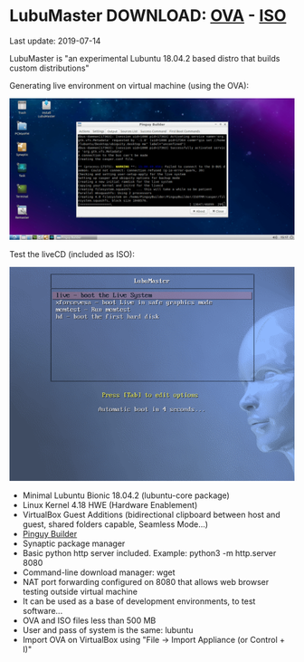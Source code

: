 # LubuMaster DOWNLOAD: [OVA](https://github.com/Virtual-Machines/LubuMaster/releases/download/latest/LubuMaster.ova) - [ISO](https://github.com/Virtual-Machines/LubuMaster/releases/download/latest/LubuMaster.iso)
Last update: 2019-07-14

LubuMaster is "an experimental Lubuntu 18.04.2 based distro that builds custom distributions"

Generating live environment on virtual machine (using the OVA):

![LubuMasterBuild](https://raw.githubusercontent.com/Virtual-Machines/LubuMaster/master/LubuMasterBuild.png)


Test the liveCD (included as ISO):

![LubuMasterLive](https://raw.githubusercontent.com/Virtual-Machines/LubuMaster/master/LubuMasterLive.png)

- Minimal Lubuntu Bionic 18.04.2 (lubuntu-core package)
- Linux Kernel 4.18 HWE (Hardware Enablement)
- VirtualBox Guest Additions (bidirectional clipboard between host and guest, shared folders capable, Seamless Mode...)
- [Pinguy Builder](https://pinguyos.com/2015/09/pinguy-builder-an-app-to-backupremix-buntu/)
- Synaptic package manager
- Basic python http server included. Example: python3 -m http.server 8080
- Command-line download manager: wget
- NAT port forwarding configured on 8080 that allows web browser testing outside virtual machine
- It can be used as a base of development environments, to test software...
- OVA and ISO files less than 500 MB
- User and pass of system is the same: lubuntu
- Import OVA on VirtualBox using "File -> Import Appliance (or Control + I)"
